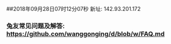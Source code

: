 ##2018年09月28日07时12分07秒 新址: 142.93.201.172
### 兔友常见问题及解答: https://github.com/wanggonging/d/blob/w/FAQ.md
